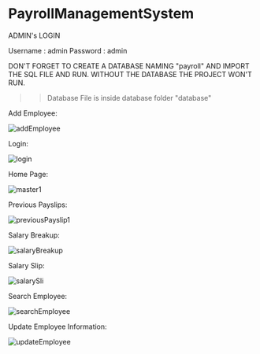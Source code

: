 # PayrollManagementSystem
ADMIN's LOGIN 

Username : admin
Password : admin

DON'T FORGET TO CREATE A DATABASE NAMING "payroll" AND IMPORT THE SQL FILE AND RUN.
WITHOUT THE DATABASE THE PROJECT WON'T RUN.

>>Database File is inside database folder "database"


Add Employee:

![addEmployee](https://user-images.githubusercontent.com/22288845/166515559-f55453a0-e466-4a2d-8b5f-c11400bbdd7e.png)

Login:

![login](https://user-images.githubusercontent.com/22288845/166515573-9a3aba31-3160-494d-b9f0-d3d316847437.png)

Home Page:

![master1](https://user-images.githubusercontent.com/22288845/166515616-73fdd01d-d45b-459d-9959-1d541b420485.PNG)

Previous Payslips:

![previousPayslip1](https://user-images.githubusercontent.com/22288845/166515633-c843da82-771c-47cc-b779-79d86910ddeb.png)

Salary Breakup:

![salaryBreakup](https://user-images.githubusercontent.com/22288845/166515648-88905a98-0e67-48d9-b7cc-15526bd5d431.png)

Salary Slip:

![salarySli](https://user-images.githubusercontent.com/22288845/166515661-b1eb8671-0ff0-42ea-aa96-f092da344b71.png)

Search Employee:

![searchEmployee](https://user-images.githubusercontent.com/22288845/166515684-a1a015b7-939a-46ab-aedc-d4b98720b322.png)

Update Employee Information:

![updateEmployee](https://user-images.githubusercontent.com/22288845/166515690-caad5ce2-e22d-467e-b7fb-9b999b767634.png)
